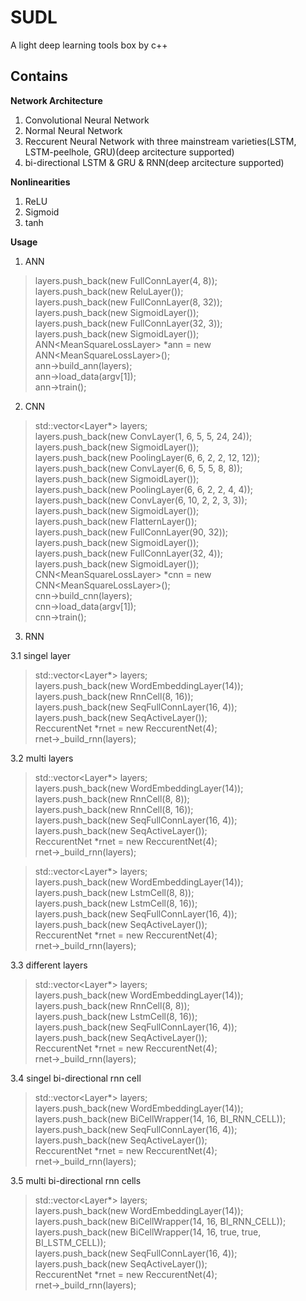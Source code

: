 # SUDL

A light deep learning tools box by c++

## Contains

**Network Architecture**
1. Convolutional Neural Network 
2. Normal Neural Network
3. Reccurent Neural Network with three mainstream varieties(LSTM, LSTM-peelhole, GRU)(deep arcitecture supported)
4. bi-directional LSTM & GRU & RNN(deep arcitecture supported)

**Nonlinearities**
1. ReLU
2. Sigmoid
3. tanh

**Usage**
1. ANN
> layers.push_back(new FullConnLayer(4, 8));  </br>
layers.push_back(new ReluLayer());  </br>
layers.push_back(new FullConnLayer(8, 32));  </br>
layers.push_back(new SigmoidLayer());  </br>
layers.push_back(new FullConnLayer(32, 3));   </br>
layers.push_back(new SigmoidLayer());  </br>
ANN\<MeanSquareLossLayer\> *ann = new ANN\<MeanSquareLossLayer\>();  </br>
ann->build_ann(layers); </br>
ann->load_data(argv[1]); </br>
ann->train(); </br>

2. CNN
> std::vector<Layer*> layers; </br>
layers.push_back(new ConvLayer(1, 6, 5, 5, 24, 24)); </br>
layers.push_back(new SigmoidLayer()); </br>
layers.push_back(new PoolingLayer(6, 6, 2, 2, 12, 12)); </br>
layers.push_back(new ConvLayer(6, 6, 5, 5, 8, 8)); </br>
layers.push_back(new SigmoidLayer()); </br>
layers.push_back(new PoolingLayer(6, 6, 2, 2, 4, 4)); </br>
layers.push_back(new ConvLayer(6, 10, 2, 2, 3, 3)); </br>
layers.push_back(new SigmoidLayer()); </br>
layers.push_back(new FlatternLayer()); </br>
layers.push_back(new FullConnLayer(90, 32)); </br>
layers.push_back(new SigmoidLayer()); </br>
layers.push_back(new FullConnLayer(32, 4)); </br>
layers.push_back(new SigmoidLayer()); </br>
CNN\<MeanSquareLossLayer\> *cnn = new CNN\<MeanSquareLossLayer\>(); </br>
cnn->build_cnn(layers); </br>
cnn->load_data(argv[1]); </br>
cnn->train();

3. RNN 

3.1 singel layer
> std::vector<Layer*> layers; </br>
layers.push_back(new WordEmbeddingLayer(14)); </br>
layers.push_back(new RnnCell(8, 16)); </br>
layers.push_back(new SeqFullConnLayer(16, 4)); </br>
layers.push_back(new SeqActiveLayer()); </br>
ReccurentNet *rnet = new ReccurentNet(4); </br>
rnet->_build_rnn(layers);  </br>

3.2 multi layers
> std::vector<Layer*> layers; </br>
layers.push_back(new WordEmbeddingLayer(14)); </br>
layers.push_back(new RnnCell(8, 8)); </br>
layers.push_back(new RnnCell(8, 16)); </br>
layers.push_back(new SeqFullConnLayer(16, 4)); </br>
layers.push_back(new SeqActiveLayer()); </br>
ReccurentNet *rnet = new ReccurentNet(4); </br>
rnet->_build_rnn(layers);  </br>

> std::vector<Layer*> layers; </br>
layers.push_back(new WordEmbeddingLayer(14)); </br>
layers.push_back(new LstmCell(8, 8)); </br>
layers.push_back(new LstmCell(8, 16)); </br>
layers.push_back(new SeqFullConnLayer(16, 4)); </br>
layers.push_back(new SeqActiveLayer()); </br>
ReccurentNet *rnet = new ReccurentNet(4); </br>
rnet->_build_rnn(layers);  </br>


3.3 different layers
> std::vector<Layer*> layers; </br>
layers.push_back(new WordEmbeddingLayer(14)); </br>
layers.push_back(new RnnCell(8, 8)); </br>
layers.push_back(new LstmCell(8, 16)); </br>
layers.push_back(new SeqFullConnLayer(16, 4)); </br>
layers.push_back(new SeqActiveLayer()); </br>
ReccurentNet *rnet = new ReccurentNet(4); </br>
rnet->_build_rnn(layers);  </br>

3.4 singel bi-directional rnn cell
>std::vector<Layer*> layers; </br>
layers.push_back(new WordEmbeddingLayer(14)); </br>
layers.push_back(new BiCellWrapper<RnnCell>(14, 16, BI_RNN_CELL)); </br>
layers.push_back(new SeqFullConnLayer(16, 4)); </br>
layers.push_back(new SeqActiveLayer()); </br>
ReccurentNet *rnet = new ReccurentNet(4); </br>
rnet->_build_rnn(layers);  </br>

3.5 multi bi-directional rnn cells
>std::vector<Layer*> layers; </br>
layers.push_back(new WordEmbeddingLayer(14)); </br>
layers.push_back(new BiCellWrapper<RnnCell>(14, 16, BI_RNN_CELL)); </br>
layers.push_back(new BiCellWrapper<LstmCell>(14, 16, true, true, BI_LSTM_CELL)); </br>
layers.push_back(new SeqFullConnLayer(16, 4)); </br>
layers.push_back(new SeqActiveLayer()); </br>
ReccurentNet *rnet = new ReccurentNet(4); </br>
rnet->_build_rnn(layers);  </br>

